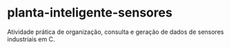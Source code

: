 # planta-inteligente-sensores
Atividade prática de organização, consulta e geração de dados de sensores industriais em C.
